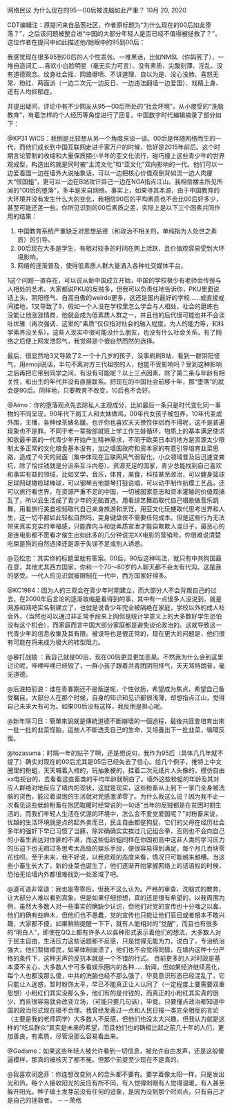 网络民议 为什么现在的95—00后被洗脑如此严重？
10月 20, 2020

CDT编辑注：原提问来自品葱社区，作者原标题为“为什么现在的00后如此堕落？”，之后该问题被整合进“中国的大部分年轻人是否已经不值得被拯救了？”，这位作者在提问中如此描述他/她眼中的95到00后：

我感觉现在很多95到00后的人个性乖张、一堆黑话，比如NMSL（你妈死了），一堆自造词汇….喜欢小白脸明星（毫无实力可言）、没有素质、尖酸刻薄、淫乱、没有道德观念。纹身社会摇、网络爆喷、不讲道理、自以为是、没心没肺、喜怒无常、粉红、两面派（一边二次元一边反日、一边违法翻墙一边爱国）、戏精上身、还有人均抑郁症。

并提出疑问，评论中有不少网友从95—00后所处的“社会环境”，从小接受的“洗脑教育”，有着怎样的个人经历等角度进行了回复。中国数字时代编辑摘录了部分如下：

@KP31 WiCS：我倒是比较想从另一个角度来谈一谈。00后是伴随网络而生的一代，而他们成长到中国互联网走进千家万户的时候，恰好是2015年前后。这个时期言论管制的收缩和大量保质期小半年的亚文化流行，碰巧撞上这些青少年的世界观成型，构造出的就是同时被“主流文化”和“亚文化”双向影响的一代。他们可以一边爱着国一边在墙外大说抽象话，可以一边把核心价值观倒背如流一边人肉厦大“恨国蛆”，更可以一边在B站攻讦异己一边在NGA指点江山。我相信楼主所见所闻的“00后的堕落”，多半是来自网络。事实上，如果寻其本源，由于中国教育的大环境并没有发生什么大的变化，我相信90后的平均素质也不会比00后好多少，甚至可能还差一些。你所见识到的00后素质之差，实际上是以下三个因素共同作用的结果：

1. 中国教育系统严重缺乏对思想品德（和政治不相关的，单纯指为人处世之素质）的引导。
2. 00后现在大多是学生，有相对较多的时间在网上活跃，且价值观容易受到大环境影响。
3. 网络的逐渐普及，使得低素质人群大量涌入各种社交媒体平台。

1这个问题一直存在，可以说从新中国成立开始，中国的学校极少有老师会传授与人相处的艺术。大家都说PKU的反贼多，但我可以负责任地告诉你，PKU里面说话上头、阴阳怪气、自高自傲的weirdo更多，这还是国内最好的学校……或直接或间接地，1又导致了3，假如一个人没在学校里怎么学会与人相处，社会的磨练也没能让他涨涨情商，他就会成为低素质人群之一，并且他的后代很可能也并不会谈吐优雅（再次强调，这里的“素质”仅仅指对社会的融入程度，为人的能力等，和科学素养没关系）。这些人现实中很可能没什么朋友，也没有什么社会关系，有了网络之后便上网发泄怨气，我觉得是个很自然而然的选择。

最后，很显然地3又导致了2.一个十几岁的孩子，没事刷刷B站，看到一群阴阳怪气，用emoji说话，半句不离对方三代祖宗的人，他能不受影响吗？受到这种影响之后再把它带到同学之间，有没有可能呢？以上三点因素，除了第二条与年龄有相关性，和出生的年代并没有直接联系。把现在的中国社会前移十年，那“堕落”的就会是90后。同样地，只要教育不改变，10后也不会好。

@Aimo：你的堕落观点先去除私人主观成分，比如最后一条只是时代变化同一事物的不同呈现，90年代下岗工人和太妹做鸡，00年代女孩子被包养，10年代变成外围，主播，各种绿茶婊名媛。也许你也喜欢天天换性伴侣而不得呢，这不是普遍现象也不是罪。不同于老一辈按部就班上学工作生娃循环，物质上的基本满足使求知欲最丰富的一代青少年开始产生精神需求，不同于欧美日本的地方是资源太少限制太多正常的文化粮食基本没有，加之墙国政府和资本家的有意引导培育韭菜思路，造成了今天的局面（集中体现在互联网风气弱智化，小众领域普及后迅速变粪坑，除了恰烂钱就是分派系互斗内卷）。资源充足的国家，青少总能找到自己喜欢和事实有益的领域，比如文学，音乐，体育，美食，科技甚至政治，可以健身篮球足球网球橄榄球棒球，可以钢琴吉他提琴打鼓说唱，可以动手制作航模工艺品，还可以旅行看世界。在资源严重不足的中国，一切被国家意志和资本灌输的价值观搞乱了，所以云生活成了青少年的无脑首选。用看综艺舞蹈取代自己唱歌做音乐跳舞，用看旅行美食视频取代自己亲身旅游和烹饪，用亚文化玩梗取代思考世界和人生，这一切不都如此轻松自然吗，变身键盘侠不需要任何成本。但是这些行为无法带来真实充实的幸福感，只能靠内斗和低素质宣泄才能自欺欺人混日子。最恶心的是连电影都不愿看才催生出如此多的几分钟说完XX电影的营销号，你很难说清楚吃屎是狗的自然选择还是源于失误不足或别人诱惑。

@范松忠：其实你的标题里就有答案。00后，90后这种叫法，就只有中共狗国最在意，其他尤其西方国家，你和一个70～80岁的人聊天都不会太有代沟。这是我的感受。一代人的见识就被限制在一代中，西方国家好得多。

@KC1984：因为人的三观会在青少年时期建立，而大部分人不会背叛自己的过去，在2000年后言论的逐渐收缩是看得到的事，其中有一点很多人没说到，就是网游和网吧实名制建立了，也就是说青少年完全被隔绝在家庭，学校以外的成人社会外，（当然也可以通过非正常手段来上网但是统计学意义上的大多数好学生恐怕没有这个机会），而家庭而言中国大部分家庭都是避免谈论政治的。这就导致这一代青少年的信息收集及其有限。被误导也是很正常的，现在更大的问题是，他们很有可能在将来成为极大的转型阻力。

@暴打战狼 ：我自己就是00后，现在00后更显更加恶臭。不然我为什么会到这里讨论呢，哔哩哔哩已经毁了，一群小孩子跟着共青团阴阳怪气，天天骂特朗普，毫无道德。

@后浪拍前浪：谁在青春期还不是叛逆呢，个性张扬，希望成为焦点，希望自己备受瞩目。大部分人在那个时候，自身的知识和见识都很浅薄，却想指点江山，觉得自己未来大有可为。如果00后没有这样，我反倒是担心呢。

@新年除习日：簡單來說就是傳統道德不斷崩壞的一個過程，最後共匪會培育出來一批一批的韭菜怪胎，這些人不斷透支自己的生命，又培養出下一批韭菜，循環反復。

@tozasuma：时隔一年的贴子了啊，还是想说句，我作为95后（具体几几年就不提了）确实对现在的00后尤其是05后已经失去了信心。给几个例子，推特上中文圈里的粉蛆，天天喊着入棺的，玩抽象梗的，挂着二次元纸片人头像的，模仿自由xx电视台的，去看看这些畜类的平均年龄就明白了。墙外这些粉蛆的年龄及其对应人群绝对地反应了墙内的现状，这就是现实，这些粉畜从上到下一家门全身被洗脑的货色，能过着温饱的生活就对党感激涕零了。为什么我这么说？因为我不止一次看见这些低龄粉畜在抱团取暖时经常说的一句话“当年的反贼都是在贫困时期生活的，而我们年轻人生活在优渥的环境中，怎么会不爱党爱国呢？”对粉畜来说，优越的生活环境就是点的起外卖而已，民主自由都是狗屁，它们的父母在经历社会多年的强奸下早已习惯了当豚，除非确确实实挨过几记组合拳，否则也不会向自己的小畜生表达对你匪的不满，而这些低龄蛆同样在你国初高中这非人类的学习压力的压迫下也无暇过多思考太高级的娱乐手段，便很容易得到满足，每个月几百块零花钱呗。至于未来，我不好说，以我悲观的态度来看，情况只可能越来越糟。当这些小畜生长大了，新的韭菜也诞生了，他们逐渐开始掌握网络上的话语权的时候，恐怕无论墙内外都很难找到一处圣域了吧。

@道可道非常道：我也是零零后，但我不这么认为。严格的审查，洗脑式的教育，让大部分人难以看到真象。但是如果仔细想想，真的还是很有希望的，以我周围为例，虽然大多数人对一些事实的确缺少认识，但他们对党的宣传也十分嗤之以鼻，他们的确有些麻木，但他们也不愚蠢，党的宣传也只能让他们盲目或者根本不敢兴趣，大家都不傻，如果稍稍提醒一下下，就有人能相对的“觉醒”，而且也有很多的“明白人”，即使在QQ上都有许多人以各种形式表示着他们的想法，大多数人对于民主自由，生活压力这些话题都不反感，只是觉得无能为力，说白了，专治统治强大，他们暂做顺民，如果体制崩溃了，他们也不会觉得同情，在墙内这种十分严格的条件下，这种无声的反抗本就是一个不错的行式。 目前更多的人对时政是基本漠不关心，大多数人宁可多看娱乐圈内的各种……新闻，但如果经济继续恶化，每个人也都没那么傻，中共的洗脑也经不那么强了，毕竟意识形态已经混乱了，它只能让人迷惑，暂时粉饰太平，早已不能真正让人认同了（一定程度上要需要双重思想）小粉红们其实没那么多，他们有的是付钱的，而真正的小粉红其实真的很少，而且很容易就会改变立场，（可能只要几句话），毕竟，只要懂点政治都知道中国的政治形式现在极不合理。我曾经发表过一点和人民日报一类完全相反的言论（主要是我的老师同学）大多数人不反感，但他们也没太大兴趣，但我认为就是这样的“吃瓜群众”其实是未来的希望，而且他们也的确相比起之前几十年的人们，更加善良，有素质，尽管没那么容易看出来。

@Godsme：如果这些年轻人被允许看到一切信息，被允许自由发声，还是这般傻逼模样，那真的被核灭了都不冤。但那个前提至少现在不是真的。

@我喜欢闵逸菲：你连想改变别人的念头都不要有。要学着像太阳一样，只是发出光和热，每个人接收阳光的反应有所不同，有人觉得刺眼有人觉得温暖，有人甚至躲开阳光。种子破土发芽前没有任何的迹象，是因为没到那个时间点。只有自己才是自己的拯救者。 －－荣格